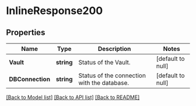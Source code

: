 # InlineResponse200

## Properties
Name | Type | Description | Notes
------------ | ------------- | ------------- | -------------
**Vault** | **string** | Status of the Vault. | [default to null]
**DBConnection** | **string** | Status of the connection with the database. | [default to null]

[[Back to Model list]](../README.md#documentation-for-models) [[Back to API list]](../README.md#documentation-for-api-endpoints) [[Back to README]](../README.md)

